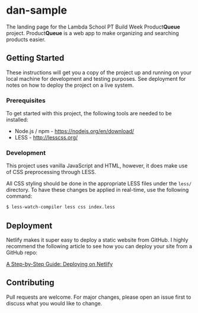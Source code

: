 # dan-sample

The landing page for the Lambda School PT Build Week Product**Queue** project.
Product**Queue** is a web app to make organizing and searching products easier.

## Getting Started

These instructions will get you a copy of the project up and running on your local
machine for development and testing purposes. See deployment for notes on how to
deploy the project on a live system.

### Prerequisites

To get started with this project, the following tools are needed to be installed:

 - Node.js / npm - https://nodejs.org/en/download/
 - LESS - http://lesscss.org/

### Development

This project uses vanilla JavaScript and HTML, however, it does make use of CSS
preprocessing through LESS.

All CSS styling should be done in the appropriate LESS files under the `less/`
directory. To have these changes be applied in real-time, use the following
command:

```sh
$ less-watch-compiler less css index.less
```
## Deployment

Netlify makes it super easy to deploy a static website from GitHub. I highly
recommend the following article to see how you can deploy your site from a GitHub
repo:

[A Step-by-Step Guide: Deploying on Netlify](https://www.netlify.com/blog/2016/09/29/a-step-by-step-guide-deploying-on-netlify/)


## Contributing
Pull requests are welcome. For major changes, please open an issue first to discuss what you would like to change.

